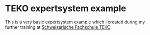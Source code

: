 # TEKO expertsystem example
This is a very basic expertsystem example which I created during my further training at [Schweizerische Fachschule TEKO](https://www.teko.ch/).
